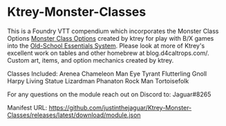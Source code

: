 # Ktrey-Monster-Classes
This is a Foundry VTT compendium which incorporates the Monster Class Options [Monster Class Options](https://blog.d4caltrops.com/2021/11/monster-character-class-options.html) created by ktrey for play with B/X games into the [Old-School Essentials System](https://foundryvtt.com/packages/ose). Please look at more of Ktrey's excellent work on tables and other homebrew at blog.d4caltrops.com/. Custom art, items, and option mechanics created by ktrey.

Classes Included:
Arenea
Chameleon Man
Eye Tyrant
Flutterling
Gnoll
Harpy
Living Statue
Lizardman
Phanaton
Rock Man
Tortoisefolk

For any questions on the module reach out on Discord to: Jaguar#8265

Manifest URL: https://github.com/justinthejaguar/Ktrey-Monster-Classes/releases/latest/download/module.json

